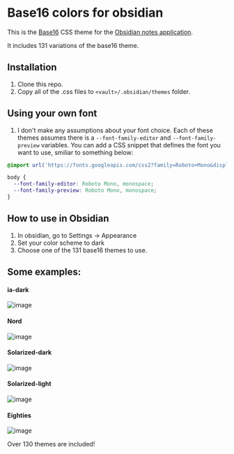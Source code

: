 # Base16 colors for obsidian

This is the [Base16][b16] CSS theme for the [Obsidian notes application][o].

It includes 131 variations of the base16 theme.

## Installation

1. Clone this repo.
2. Copy all of the .css files to `<vault>/.obsidian/themes` folder.


## Using your own font
1. I don't make any assumptions about your font choice.  Each of these themes assumes there is a `--font-family-editor` and `--font-family-preview` variables.  You can add a CSS snippet that defines the font you want to use, smiliar to something below:

```css
@import url('https://fonts.googleapis.com/css2?family=Roboto+Mono&display=swap');

body {
  --font-family-editor: Roboto Mono, monospace;
  --font-family-preview: Roboto Mono, monospace;
}
```

## How to use in Obsidian

1. In obsidian, go to Settings -> Appearance
2. Set your color scheme to dark
3. Choose one of the 131 base16 themes to use.

[o]: https://obsidian.md
[b16]: https://github.com/chriskempson/base16
[themes]: https://github.com/gammons/base16-obsidian/tree/main/base16-themes


## Some examples:

#### ia-dark

![image](https://user-images.githubusercontent.com/38560/123446102-8bb34080-d5a6-11eb-9ba8-6cb283abf850.png)

#### Nord

![image](https://user-images.githubusercontent.com/38560/123446243-b0a7b380-d5a6-11eb-8195-b366ebde02bb.png)

#### Solarized-dark

![image](https://user-images.githubusercontent.com/38560/123446442-e3ea4280-d5a6-11eb-8fc2-913a2723a443.png)

#### Solarized-light

![image](https://user-images.githubusercontent.com/38560/123446520-f6647c00-d5a6-11eb-99be-55520a55df6e.png)

#### Eighties

![image](https://user-images.githubusercontent.com/38560/123446709-214ed000-d5a7-11eb-97e9-e367b14faa1e.png)

Over 130 themes are included!
